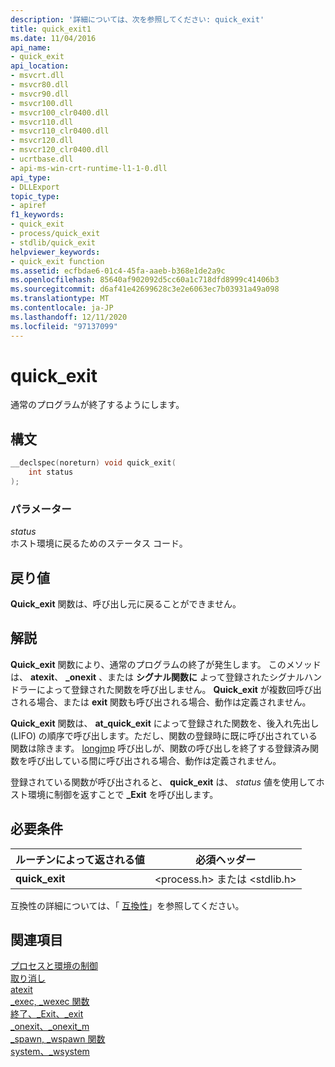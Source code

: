 ```yaml
---
description: '詳細については、次を参照してください: quick_exit'
title: quick_exit1
ms.date: 11/04/2016
api_name:
- quick_exit
api_location:
- msvcrt.dll
- msvcr80.dll
- msvcr90.dll
- msvcr100.dll
- msvcr100_clr0400.dll
- msvcr110.dll
- msvcr110_clr0400.dll
- msvcr120.dll
- msvcr120_clr0400.dll
- ucrtbase.dll
- api-ms-win-crt-runtime-l1-1-0.dll
api_type:
- DLLExport
topic_type:
- apiref
f1_keywords:
- quick_exit
- process/quick_exit
- stdlib/quick_exit
helpviewer_keywords:
- quick_exit function
ms.assetid: ecfbdae6-01c4-45fa-aaeb-b368e1de2a9c
ms.openlocfilehash: 85640af902092d5cc60a1c718dfd8999c41406b3
ms.sourcegitcommit: d6af41e42699628c3e2e6063ec7b03931a49a098
ms.translationtype: MT
ms.contentlocale: ja-JP
ms.lasthandoff: 12/11/2020
ms.locfileid: "97137099"
---
```

# <a name="quick_exit"></a>quick_exit

通常のプログラムが終了するようにします。

## <a name="syntax"></a>構文

```C
__declspec(noreturn) void quick_exit(
    int status
);
```

### <a name="parameters"></a>パラメーター

*status*<br/>
ホスト環境に戻るためのステータス コード。

## <a name="return-value"></a>戻り値

**Quick_exit** 関数は、呼び出し元に戻ることができません。

## <a name="remarks"></a>解説

**Quick_exit** 関数により、通常のプログラムの終了が発生します。 このメソッドは、 **atexit**、 **_onexit** 、または **シグナル関数に** よって登録されたシグナルハンドラーによって登録された関数を呼び出しません。 **Quick_exit** が複数回呼び出される場合、または **exit** 関数も呼び出される場合、動作は定義されません。

**Quick_exit** 関数は、 **at_quick_exit** によって登録された関数を、後入れ先出し (LIFO) の順序で呼び出します。ただし、関数の登録時に既に呼び出されている関数は除きます。  [longjmp](longjmp.md) 呼び出しが、関数の呼び出しを終了する登録済み関数を呼び出している間に呼び出される場合、動作は定義されません。

登録されている関数が呼び出されると、 **quick_exit** は、 *status* 値を使用してホスト環境に制御を返すことで **_Exit** を呼び出します。

## <a name="requirements"></a>必要条件

|ルーチンによって返される値|必須ヘッダー|
|-------------|---------------------|
|**quick_exit**|\<process.h> または \<stdlib.h>|

互換性の詳細については、「 [互換性](../../c-runtime-library/compatibility.md)」を参照してください。

## <a name="see-also"></a>関連項目

[プロセスと環境の制御](../../c-runtime-library/process-and-environment-control.md)<br/>
[取り消し](abort.md)<br/>
[atexit](atexit.md)<br/>
[_exec, _wexec 関数](../../c-runtime-library/exec-wexec-functions.md)<br/>
[終了、_Exit、_exit](exit-exit-exit.md)<br/>
[_onexit、_onexit_m](onexit-onexit-m.md)<br/>
[_spawn, _wspawn 関数](../../c-runtime-library/spawn-wspawn-functions.md)<br/>
[system、_wsystem](system-wsystem.md)<br/>
